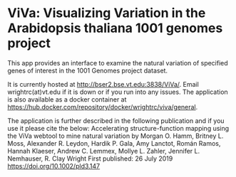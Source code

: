 # ViVa: Visualizing Variation in the Arabidopsis thaliana 1001 genomes project

This app provides an interface to examine the natural variation of specified genes of interest in the 1001 Genomes project dataset.

It is currently hosted at <http://bser2.bse.vt.edu:3838/ViVa/>. Email wrightrc(at)vt.edu if it is down or if you run into any issues. The application is also available as a docker container at <https://hub.docker.com/repository/docker/wrightrc/viva/general>.

The application is further described in the following publication and if you use it please cite the below:
Accelerating structure-function mapping using the ViVa webtool to mine natural variation
by
Morgan O. Hamm, Britney L. Moss, Alexander R. Leydon, Hardik P. Gala, Amy Lanctot, Román Ramos, Hannah Klaeser, Andrew C. Lemmex, Mollye L. Zahler, Jennifer L. Nemhauser, R. Clay Wright
First published: 26 July 2019 <https://doi.org/10.1002/pld3.147>
